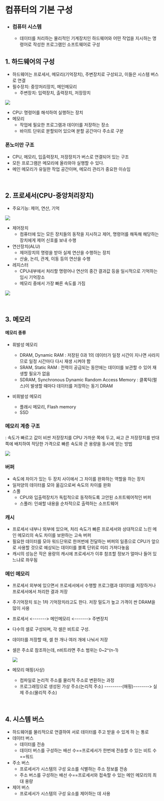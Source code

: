 # 컴퓨터의 기본 구성

- ### 컴퓨터 시스템

  - 데이터를 처리하는 물리적인 기계장치인 하드웨어와 어떤 작업을 지시하는 명령어로 작성한 프로그램인 소프트웨어로 구성


## 1. 하드웨어의 구성

- 하드웨어는 프로세서, 메모리(기억장치), 주변장치로 구성되고, 이들은 시스템 버스로 연결
- 필수장치: 중앙처리장치, 메인메모리
  - 주변장치: 입력장치, 출력장치, 저장장치

![](../img/컴퓨터시스템_1.png)

- CPU: 명령어를 해석하여 실행하는 장치
- 메모리
  - 작업에 필요한 프로그램과 데이터를 저장하는 장소
  - 바이트 단위로 분할되어 있으며 분할 공간마다 주소로 구분

### 폰노이만 구조

- CPU, 메모리, 입출력장치, 저장장치가 버스로 연결되어 있는 구조
- 모든 프로그램은 메모리에 올라와야 실행할 수 있다.
- 메인 메모리가 유일한 작업 공간이며, 메모리 관리가 중요한 이슈임

<br />

## 2. 프로세서(CPU-중앙처리장치)

- 주요기능: 제어, 연산, 기억

![](../img/컴퓨터시스템_2.png)

- 제어장치 
  - 컴퓨터에 있는 모든 장치들의 동작을 지시하고 제어, 명령어를 해독해 해당하는 장치에게 제어 신호를 보내 수행
- 연산장치(ALU)
  - 제어장치의 명령을 받아 실제 연산을 수행하는 장치
  - 산술, 논리, 관계, 이동 등의 연산을 수행
- 레지스터
  - CPU내부에서 처리할 명령어나 연산의 중간 결과값 등을 일시적으로 기억하는 임시 기억장소
  - 메모리 중에서 가장 빠른 속도를 가짐

![](../img/컴퓨터시스템_7.png)

<br />

## 3. 메모리

#### 메모리 종류

- 휘발성 메모리
  - DRAM, Dynamic RAM : 저장된 0과 1의 데이터가 일정 시간이 지나면 사라지므로 일정 시간마다 다시 재생 시켜야 함
  - SRAM, Static RAM : 전력이 공급되는 동안에는 데이터를 보관할 수 있어 재생할 필요가 없음
  - SDRAM, Synchronous Dynamic Random Access Memory : 클록틱(펄스)이 발생할 때마다 데이터를 저장하는 동기 DRAM

- 비휘발성 메모리
  - 플래시 메모리, Flash memory
  - SSD

### 메모리 계층 구조

: 속도가 빠르고 값이 비싼 저장장치를 CPU 가까운 쪽에 두고, 싸고 큰 저장장치를 반대쪽에 배치하여 적당한 가격으로 빠른 속도와 큰 용량을 동시에 얻는 방법

![](../img/컴퓨터시스템_3.png)

### 버퍼

- 속도에 차이가 있는 두 장치 사이에서 그 차이를 완화하는 역할을 하는 장치
- 일저양의 데이터를 모아 옮김으로써 속도의 차이를 완화
- 스풀
  - CPU와 입출력장치가 독립적으로 동작하도록 고안된 소프트웨어적인 버퍼
  - 스풀러: 인쇄할 내용을 순차적으로 출력하는 소프트웨어

### 캐시

- 프로세서 내부나 외부에 있으며, 처리 속도가 빠른 프로세서와 상대적으로 느린 메인 메모리의 속도 차이를 보완하는 고속 버퍼
- 필요한 데이터를 모아 워드단위로 한꺼번에 전달하는 버퍼의 일종으로 CPU가 앞으로 사용할 것으로 예상되는 데이터를  블록 단위로 미리 가져다놓음
- 캐시의 성능은 작은 용량의 캐시에 프로세서가 이후 참조할 정보가 얼마나 들어 있느냐로 좌우됨

### 메인 메모리

- 프로세서 외부에 있으면서 프로세서에서 수행할 프로그램과 데이터를 저장하거나 프로세서에서 처리한 결과 저장

- 주기억장치 또는 1차 기억장치라고도 한다. 저장 밀도가 높고 가격이 싼 DRAM을 많이 사용

- 프로세서 <-------> 메인메모리 <-------> 주변장치
  
- 다수의 셀로 구성되며, 각 셀은 비트로 구성.

- 데이터를 저장할 때, 셀 한 개나 여러 개에 나눠서 저장

- 셀은 주소로 참조하는데, n비트라면 주소 범위는 0~2^(n-1)

  ![](../img/컴퓨터시스템_4.png)

- 메모리 매핑(사상)

  - 컴파일로 논리적 주소를 물리적 주소로 변환하는 과정
  - 프로그래밍으로 생성된 가상 주소(논리적 주소) ---------(매핑)--------> 실제 주소(물리적 주소)

<br />

## 4. 시스템 버스

- 하드웨어를 물리적으로 연결하여 서로 데이터를 주고 받을 수 있게 하 는 통로
- 데이터 버스
  - 데이터를 전송
  - 데이터 버스를 구성하는 배선 수==프로세서가 한번에 전송할 수 있는 비트 수==워드
- 주소 버스
  - 프로세서가 시스템의 구성 요소를 식별하는 주소 정보를 전송
  - 주소 버스를 구성하는 배선 수==프로세서와 접속할 수 있는 메인 메모리의 최대 용량
- 제어 버스
  - 프로세서가 시스템의 구성 요소를 제어하는 데 사용
